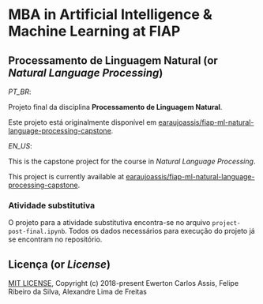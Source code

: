 # MBA in Artificial Intelligence & Machine Learning at FIAP

## Processamento de Linguagem Natural (or *Natural Language Processing*)

*PT_BR*:

Projeto final da disciplina **Processamento de Linguagem Natural**.

Este projeto está originalmente disponível em
[earaujoassis/fiap-ml-natural-language-processing-capstone](https://github.com/earaujoassis/fiap-ml-natural-language-processing-capstone).

*EN_US*:

This is the capstone project for the course in *Natural Language Processing*.

This project is currently available at
[earaujoassis/fiap-ml-natural-language-processing-capstone](https://github.com/earaujoassis/fiap-ml-natural-language-processing-capstone).

### Atividade substitutiva

O projeto para a atividade substitutiva encontra-se no arquivo `project-post-final.ipynb`.
Todos os dados necessários para execução do projeto já se encontram no repositório.

## Licença (or *License*)

[MIT LICENSE](LICENSE), Copyright (c) 2018-present Ewerton Carlos Assis, Felipe Ribeiro da Silva,
Alexandre Lima de Freitas

